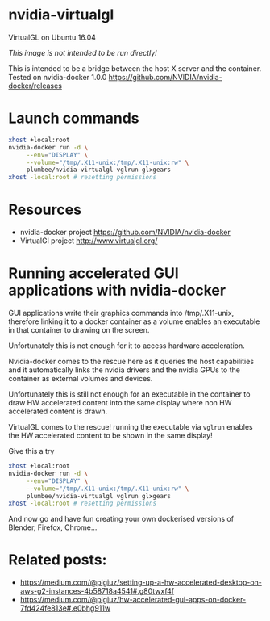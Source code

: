 # nvidia-virtualgl
VirtualGL on Ubuntu 16.04

*This image is not intended to be run directly!*

This is intended to be a bridge between the host X server and the container.
Tested on nvidia-docker 1.0.0 https://github.com/NVIDIA/nvidia-docker/releases

# Launch commands
```bash
xhost +local:root
nvidia-docker run -d \
     --env="DISPLAY" \
     --volume="/tmp/.X11-unix:/tmp/.X11-unix:rw" \
     plumbee/nvidia-virtualgl vglrun glxgears
xhost -local:root # resetting permissions
```

# Resources
- nvidia-docker project https://github.com/NVIDIA/nvidia-docker
- VirtualGl project http://www.virtualgl.org/

# Running accelerated GUI applications with nvidia-docker
GUI applications write their graphics commands into /tmp/.X11-unix, therefore linking it to a docker container as a volume enables an executable in that container to drawing on the screen.

Unfortunately this is not enough for it to access hardware acceleration.

Nvidia-docker comes to the rescue here as it queries the host capabilities and it automatically links the nvidia drivers and the nvidia GPUs to the container as external volumes and devices.

Unfortunately this is still not enough for an executable in the container to draw HW accelerated content into the same display where non HW accelerated content is drawn.

VirtualGL comes to the rescue! running the executable via `vglrun` enables the HW accelerated content to be shown in the same display!

Give this a try
```bash
xhost +local:root
nvidia-docker run -d \
     --env="DISPLAY" \
     --volume="/tmp/.X11-unix:/tmp/.X11-unix:rw" \
     plumbee/nvidia-virtualgl vglrun glxgears
xhost -local:root # resetting permissions
```
And now go and have fun creating your own dockerised versions of Blender, Firefox, Chrome...

# Related posts:
- https://medium.com/@pigiuz/setting-up-a-hw-accelerated-desktop-on-aws-g2-instances-4b58718a4541#.g80twxf4f
- https://medium.com/@pigiuz/hw-accelerated-gui-apps-on-docker-7fd424fe813e#.e0bhg911w
